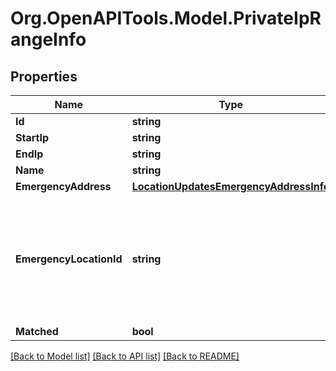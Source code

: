 
# Org.OpenAPITools.Model.PrivateIpRangeInfo

## Properties

Name | Type | Description | Notes
------------ | ------------- | ------------- | -------------
**Id** | **string** |  | [optional] 
**StartIp** | **string** |  | [optional] 
**EndIp** | **string** |  | [optional] 
**Name** | **string** | Network name | [optional] 
**EmergencyAddress** | [**LocationUpdatesEmergencyAddressInfo**](LocationUpdatesEmergencyAddressInfo.md) |  | [optional] 
**EmergencyLocationId** | **string** | Emergency response location (address) internal identifier. Only one of a pair &#x60;emergencyAddress&#x60; or &#x60;emergencyLocationId&#x60; should be specified, otherwise the error is returned | [optional] 
**Matched** | **bool** |  | [optional] 

[[Back to Model list]](../README.md#documentation-for-models)
[[Back to API list]](../README.md#documentation-for-api-endpoints)
[[Back to README]](../README.md)

